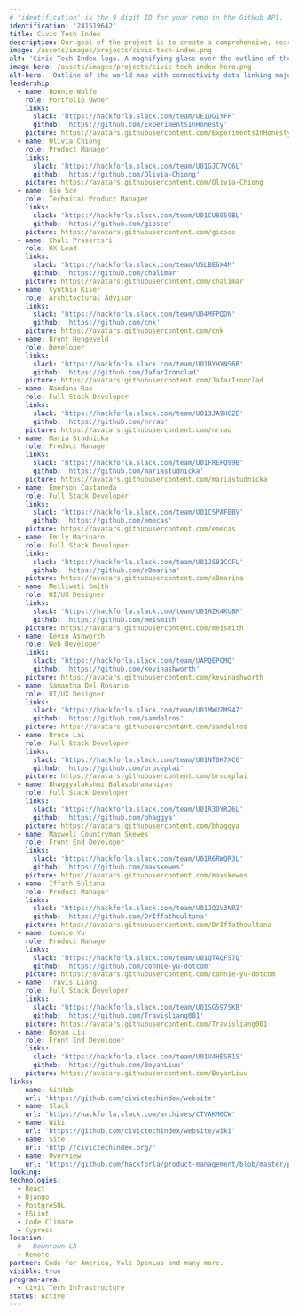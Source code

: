 ```yaml
---
# 'identification' is the 9 digit ID for your repo in the GitHub API.
identification: '241519642'
title: Civic Tech Index
description: Our goal of the project is to create a comprehensive, searchable index of all civic tech open source software projects around the world. We have created the framework and an interest list. We are currently working on building out the website and other marketing tools that demonstrate the power of the index.
image: /assets/images/projects/civic-tech-index.png
alt: 'Civic Tech Index logo. A magnifying glass over the outline of the world map on the left "Civic Tech Index" on the right.'
image-hero: /assets/images/projects/civic-tech-index-hero.png
alt-hero: 'Outline of the world map with connectivity dots linking major cities on each continent.'
leadership:
  - name: Bonnie Wolfe
    role: Portfolio Owner
    links:
      slack: 'https://hackforla.slack.com/team/UE1UG1YFP'
      github: 'https://github.com/ExperimentsInHonesty'
    picture: https://avatars.githubusercontent.com/ExperimentsInHonesty
  - name: Olivia Chiong
    role: Product Manager
    links:
      slack: 'https://hackforla.slack.com/team/U01GJC7VC6L'
      github: 'https://github.com/Olivia-Chiong'
    picture: https://avatars.githubusercontent.com/Olivia-Chiong
  - name: Gio Sce
    role: Technical Product Manager
    links:
      slack: 'https://hackforla.slack.com/team/U01CU8059BL'
      github: 'https://github.com/giosce'
    picture: https://avatars.githubusercontent.com/giosce
  - name: Chali Prasertsri
    role: UX Lead
    links:
      slack: 'https://hackforla.slack.com/team/USLBE6X4M'
      github: 'https://github.com/chalimar'
    picture: https://avatars.githubusercontent.com/chalimar
  - name: Cynthia Kiser
    role: Architectural Advisor
    links: 
      slack: 'https://hackforla.slack.com/team/U04MFPQDN'
      github: 'https://github.com/cnk'
    picture: https://avatars.githubusercontent.com/cnk
  - name: Brent Hengeveld
    role: Developer
    links:
      slack: 'https://hackforla.slack.com/team/U01BYHYNS6B'
      github: 'https://github.com/JafarIronclad'
    picture: https://avatars.githubusercontent.com/JafarIronclad
  - name: Nandana Rao
    role: Full Stack Developer
    links:
      slack: 'https://hackforla.slack.com/team/U013JA9H62E'
      github: 'https://github.com/nrrao'
    picture: https://avatars.githubusercontent.com/nrrao
  - name: Maria Studnicka
    role: Product Manager
    links:
      slack: 'https://hackforla.slack.com/team/U01FREFQ99B'
      github: 'https://github.com/mariastudnicka'
    picture: https://avatars.githubusercontent.com/mariastudnicka
  - name: Emerson Castaneda
    role: Full Stack Developer
    links:
      slack: 'https://hackforla.slack.com/team/U01CSPAFEBV'
      github: 'https://github.com/emecas'
    picture: https://avatars.githubusercontent.com/emecas
  - name: Emily Marinaro
    role: Full Stack Developer
    links:
      slack: 'https://hackforla.slack.com/team/U01JS81CCFL'
      github: 'https://github.com/e0marina'
    picture: https://avatars.githubusercontent.com/e0marina
  - name: Meiliwati Smith
    role: UI/UX Designer
    links:
      slack: 'https://hackforla.slack.com/team/U01HZK4KU8M'
      github: 'https://github.com/meismith'
    picture: https://avatars.githubusercontent.com/meismith
  - name: Kevin Ashworth
    role: Web Developer
    links:
      slack: 'https://hackforla.slack.com/team/UAPQEPCMQ'
      github: 'https://github.com/kevinashworth'
    picture: https://avatars.githubusercontent.com/kevinashworth
  - name: Samantha Del Rosario
    role: UI/UX Designer
    links:
      slack: 'https://hackforla.slack.com/team/U01MWUZM947'
      github: 'https://github.com/samdelros'
    picture: https://avatars.githubusercontent.com/samdelros
  - name: Bruce Lai
    role: Full Stack Developer
    links:
      slack: 'https://hackforla.slack.com/team/U01NT0K7XC6'
      github: 'https://github.com/bruceplai'
    picture: https://avatars.githubusercontent.com/bruceplai
  - name: Bhaggyalakshmi Balasubramaniyan
    role: Full Stack Developer 
    links:
      slack: 'https://hackforla.slack.com/team/U01R30YR26L'
      github: 'https://github.com/bhaggya'
    picture: https://avatars.githubusercontent.com/bhaggya
  - name: Maxwell Countryman Skewes
    role: Front End Developer
    links:
      slack: 'https://hackforla.slack.com/team/U01R6RWQR3L'
      github: 'https://github.com/maxskewes'
    picture: https://avatars.githubusercontent.com/maxskewes
  - name: Iffath Sultana
    role: Product Manager
    links:
      slack: 'https://hackforla.slack.com/team/U01JQ2V3NRZ'
      github: 'https://github.com/DrIffathsultana'
    picture: https://avatars.githubusercontent.com/DrIffathsultana
  - name: Connie Yu
    role: Product Manager
    links:
      slack: 'https://hackforla.slack.com/team/U01QTAQFS7Q'
      github: 'https://github.com/connie-yu-dotcom'
    picture: https://avatars.githubusercontent.com/connie-yu-dotcom
  - name: Travis Liang
    role: Full Stack Developer
    links:
      slack: 'https://hackforla.slack.com/team/U01SG597SKB'
      github: 'https://github.com/Travisliang001'
    picture: https://avatars.githubusercontent.com/Travisliang001
  - name: Boyan Liu
    role: Front End Developer
    links:
      slack: 'https://hackforla.slack.com/team/U01V4HESR1S'
      github: 'https://github.com/BoyanLiuu'
    picture: https://avatars.githubusercontent.com/BoyanLiuu
links:
  - name: GitHub
    url: 'https://github.com/civictechindex/website'
  - name: Slack
    url: 'https://hackforla.slack.com/archives/CTYAKM0CW'
  - name: Wiki
    url: 'https://github.com/civictechindex/website/wiki'
  - name: Site
    url: 'http://civictechindex.org/'
  - name: Overview
    url: 'https://github.com/hackforla/product-management/blob/master/project-one-sheets/Civic-Tech-Index-Product-One-Sheet.pdf'
looking:
technologies:
  - React
  - Django
  - PostgreSQL
  - ESLint
  - Code Climate
  - Cypress
location:
  # - Downtown LA
  - Remote
partner: Code for America, Yale OpenLab and many more.
visible: true
program-area: 
  - Civic Tech Infrastructure
status: Active
---
```

